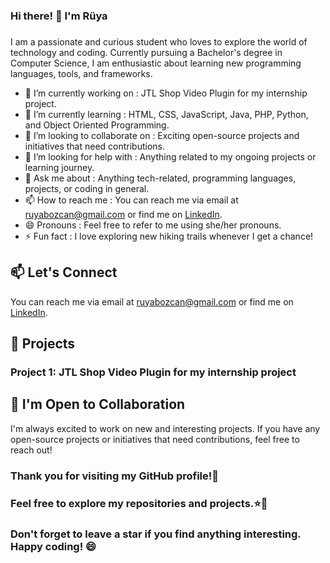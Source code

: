 ### Hi there! 👋 I'm Rüya
### 

I am a passionate and curious student who loves to explore the world of technology and coding. Currently pursuing a Bachelor's degree in Computer Science, I am enthusiastic about learning new programming languages, tools, and frameworks.

- 🔭 I’m currently working on :  JTL Shop Video Plugin for my internship project.
- 🌱 I’m currently learning : HTML, CSS, JavaScript, Java, PHP, Python, and Object Oriented Programming.
- 👯 I’m looking to collaborate on : Exciting open-source projects and initiatives that need contributions.
- 🤔 I’m looking for help with : Anything related to my ongoing projects or learning journey.
- 💬 Ask me about : Anything tech-related, programming languages, projects, or coding in general.
- 📫 How to reach me : You can reach me via email at ruyabozcan@gmail.com or find me on [LinkedIn](https://www.linkedin.com/in/r%C3%BCya-bozcan-436425255/).
- 😄 Pronouns : Feel free to refer to me using she/her pronouns.
- ⚡ Fun fact : I love exploring new hiking trails whenever I get a chance!

## 📫 Let's Connect

You can reach me via email at ruyabozcan@gmail.com or find me on [LinkedIn](https://www.linkedin.com/in/r%C3%BCya-bozcan-436425255/).

## 🔭 Projects

### Project 1: JTL Shop Video Plugin for my internship project

## 🤝 I'm Open to Collaboration

I'm always excited to work on new and interesting projects. If you have any open-source projects or initiatives that need contributions, feel free to reach out!

### Thank you for visiting my GitHub profile!🚀
### Feel free to explore my repositories and projects.⭐🌱
### Don't forget to leave a star if you find anything interesting. Happy coding! 😄
